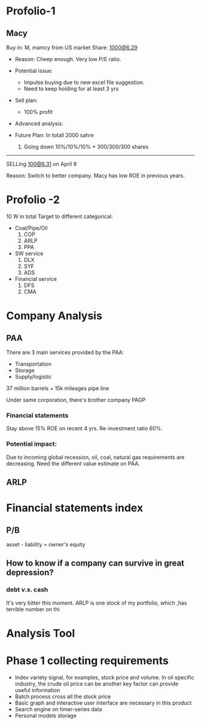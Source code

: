 # Profolio-1 


## Macy
Buy in: M, mamcy from US market
Share: 1000@6.29
- Reason:
Cheep enough. Very low P/E ratio. 

- Potential issue:
	- Impulse buying due to new excel file suggestion.
	- Need to keep holding for at least  3 yrs

- Sell plan:
	- 100%  profit

- Advanced analysis:

- Future Plan:
	In totall 2000 sahre
	1. Going down 10%/10%/10% + 300/300/300 shares 
-----
SELLing
100@6.31 on April 9

Reason: Switch to better company. Macy has low ROE in previous years.

##

# Profolio -2
10 W in total
Target to different categorical: 
- Coal/Pipe/Oil
	1. COP
	2. ARLP
	3. PPA
- SW service
	1. DLX
	2. SYF
	3. ADS
- Financial service
	1. DFS
	2. CMA
# Company Analysis
## PAA
There are 3 main services provided by the PAA: 
- Transportation
- Storage
- Supply/logistic


37 million barrels + 15k mileages pipe line

Under same corporation, there's brother company PAGP
### Financial statements
Stay above 15% ROE on recent 4 yrs. Re-investment ratio 60%. 

### Potential impact:
Due to incoming global recession, oil, coal, natural gas requirements are decreasing.  Need the different value estimate on PAA. 

## ARLP



# Financial statements index
## P/B
asset - liability = owner's equity
## How to know if a company can survive in great depression?
### debt v.s. cash
It's very bitter this moment. ARLP is one stock of my portfolio, which ,has terrible number on thi 

# Analysis Tool
# Phase 1 collecting requirements
- Index variety signal, for examples, stock price and volume. In oil specific industry, the crude oil price can be another key factor can provide useful information
- Batch process cross all the stock price
- Basic graph and interactive user interface are necessary in this product
- Search engine on timer-series data
- Personal models storage 
<!--stackedit_data:
eyJoaXN0b3J5IjpbMTUxMDk3NzI1NiwtOTU5MTYzNzEyLC02MT
M4NDk4NzMsMjAzOTYwMTg1MSwtNzY2ODUyODA2LDE1MjE4MjAw
MTYsLTY3MzY4MjYwNiwxODU0MTg1NTMyXX0=
-->